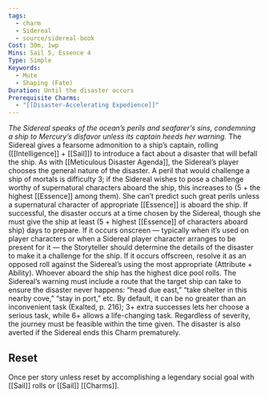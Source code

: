 ```yaml
---
tags:
  - charm
  - Sidereal
  - source/sidereal-book
Cost: 30m, 1wp
Mins: Sail 5, Essence 4
Type: Simple
Keywords:
  - Mute
  - Shaping (Fate)
Duration: Until the disaster occurs
Prerequisite Charms:
  - "[[Disaster-Accelerating Expedience]]"
---
```

*The Sidereal speaks of the ocean’s perils and seafarer’s sins, condemning a ship to Mercury’s disfavor unless its captain heeds her warning.*
The Sidereal gives a fearsome admonition to a ship’s captain, rolling ([[Intelligence]] + [[Sail]]) to introduce a fact about a disaster that will befall the ship. As with [[Meticulous Disaster Agenda]], the Sidereal’s player chooses the general nature of the disaster. A peril that would challenge a ship of mortals is difficulty 3; if the Sidereal wishes to pose a challenge worthy of supernatural characters aboard the ship, this increases to (5 + the highest [[Essence]] among them). She can’t predict such great perils unless a supernatural character of appropriate [[Essence]] is aboard the ship. If successful, the disaster occurs at a time chosen by the Sidereal, though she must give the ship at least (5 + highest [[Essence]] of characters aboard ship) days to prepare. If it occurs onscreen — typically when it’s used on player characters or when a Sidereal player character arranges to be present for it — the Storyteller should determine the details of the disaster to make it a challenge for the ship. If it occurs offscreen, resolve it as an opposed roll against the Sidereal’s using the most appropriate (Attribute + Ability). Whoever aboard the ship has the highest dice pool rolls. The Sidereal’s warning must include a route that the target ship can take to ensure the disaster never happens: “head due east,” “take shelter in this nearby cove,” “stay in port,” etc. By default, it can be no greater than an inconvenient task (Exalted, p. 216); 3+ extra successes lets her choose a serious task, while 6+ allows a life-changing task. Regardless of severity, the journey must be feasible within the time given. The disaster is also averted if the Sidereal ends this Charm prematurely. 
## Reset
Once per story unless reset by accomplishing a legendary social goal with [[Sail]] rolls or [[Sail]] [[Charms]].